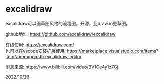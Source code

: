 # excalidraw

excalidraw可以画草图风格的流程图，开源，比draw.io更草图。  

github地址: https://github.com/excalidraw/excalidraw  

在线使用: https://excalidraw.com/  
也可以在vscode安装扩展使用: https://marketplace.visualstudio.com/items?itemName=pomdtr.excalidraw-editor  


消息来源: https://www.bilibili.com/video/BV1Ce4y1z7Gj  


2022/10/26  
